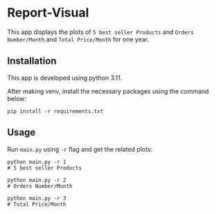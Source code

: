 # Report-Visual

This app displays the plots of `5 best seller Products` and `Orders Number/Month` and `Total Price/Month` for one year.

## Installation

This app is developed using python 3.11.

After making venv, install the necessary packages using the command below:

```
pip install -r requirements.txt
```

## Usage

Run `main.py` using `-r` flag and get the related plots:

```
python main.py -r 1
# 5 best seller Products

python main.py -r 2
# Orders Number/Month

python main.py -r 3
# Total Price/Month
```

